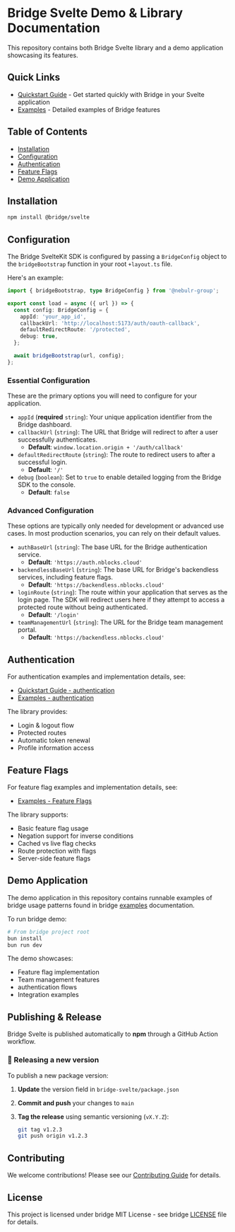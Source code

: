 # Bridge Svelte Demo & Library Documentation

This repository contains both Bridge Svelte library and a demo application showcasing its features.

## Quick Links
- [Quickstart Guide](learning/quickstart/quickstart.md) - Get started quickly with Bridge in your Svelte application
- [Examples](learning/examples/examples.md) - Detailed examples of Bridge features

## Table of Contents

- [Installation](#installation)
- [Configuration](#configuration)
- [Authentication](#Authentication)
- [Feature Flags](#feature-flags)
- [Demo Application](#demo-application)

## Installation

```bash
npm install @bridge/svelte
```

## Configuration

The Bridge SvelteKit SDK is configured by passing a `BridgeConfig` object to the `bridgeBootstrap` function in your root `+layout.ts` file.

Here's an example:

```typescript
import { bridgeBootstrap, type BridgeConfig } from '@nebulr-group';

export const load = async ({ url }) => {
  const config: BridgeConfig = {
    appId: 'your_app_id',
    callbackUrl: 'http://localhost:5173/auth/oauth-callback',
    defaultRedirectRoute: '/protected',
    debug: true,
  };

  await bridgeBootstrap(url, config);
};
```

### Essential Configuration

These are the primary options you will need to configure for your application.

*   `appId` (**required** `string`): Your unique application identifier from the Bridge dashboard.
*   `callbackUrl` (`string`): The URL that Bridge will redirect to after a user successfully authenticates.
    *   **Default**: `window.location.origin + '/auth/callback'`
*   `defaultRedirectRoute` (`string`): The route to redirect users to after a successful login.
    *   **Default**: `'/'`
*   `debug` (`boolean`): Set to `true` to enable detailed logging from the Bridge SDK to the console.
    *   **Default**: `false`

### Advanced Configuration

These options are typically only needed for development or advanced use cases. In most production scenarios, you can rely on their default values.

*   `authBaseUrl` (`string`): The base URL for the Bridge authentication service.
    *   **Default**: `'https://auth.nblocks.cloud'`
*   `backendlessBaseUrl` (`string`): The base URL for Bridge's backendless services, including feature flags.
    *   **Default**: `'https://backendless.nblocks.cloud'`
*   `loginRoute` (`string`): The route within your application that serves as the login page. The SDK will redirect users here if they attempt to access a protected route without being authenticated.
    *   **Default**: `'/login'`
*   `teamManagementUrl` (`string`): The URL for the Bridge team management portal.
    *   **Default**: `'https://backendless.nblocks.cloud'`

## Authentication

For authentication examples and implementation details, see:
- [Quickstart Guide - authentication](learning/md/quickstart.md#authentication)
- [Examples - authentication](learning/md/examples.md#authentication)

The library provides:
- Login & logout flow
- Protected routes
- Automatic token renewal
- Profile information access

## Feature Flags

For feature flag examples and implementation details, see:
- [Examples - Feature Flags](learning/md/examples.md#feature-flags)

The library supports:
- Basic feature flag usage
- Negation support for inverse conditions
- Cached vs live flag checks
- Route protection with flags
- Server-side feature flags

## Demo Application

The demo application in this repository contains runnable examples of bridge usage patterns found in bridge [examples](learning/md/examples.md) documentation.

To run bridge demo:

```bash
# From bridge project root
bun install
bun run dev
```

The demo showcases:
- Feature flag implementation
- Team management features
- authentication flows
- Integration examples


## Publishing & Release

Bridge Svelte is published automatically to **npm** through a GitHub Action workflow.

### 🧩 Releasing a new version

To publish a new package version:

1. **Update** the version field in `bridge-svelte/package.json`
2. **Commit and push** your changes to `main`
3. **Tag the release** using semantic versioning (`vX.Y.Z`):

   ```bash
   git tag v1.2.3
   git push origin v1.2.3

## Contributing

We welcome contributions! Please see our [Contributing Guide](CONTRIBUTING.md) for details.

## License

This project is licensed under bridge MIT License - see bridge [LICENSE](LICENSE) file for details.
